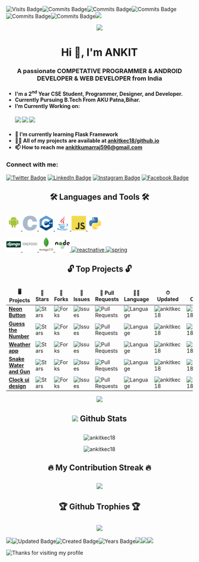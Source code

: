 ![Visits Badge](https://badges.pufler.dev/visits/ankitkec18/ankitkec18?style=for-the-badge&logo=github)![Commits Badge](https://badges.pufler.dev/commits/all/ankitkec18?style=for-the-badge&logo=github)![Commits Badge](https://badges.pufler.dev/commits/yearly/ankitkec18?style=for-the-badge&logo=github)![Commits Badge](https://badges.pufler.dev/commits/monthly/ankitkec18?style=for-the-badge&logo=github)![Commits Badge](https://badges.pufler.dev/commits/weekly/ankitkec18?style=for-the-badge&logo=github)![Commits Badge](https://badges.pufler.dev/repos/ankitkec18?style=for-the-badge&logo=github)<img src="https://img.shields.io/github/stars/ankitkec18?style=for-the-badge&logo=github"/>



<p align="center">
<img src="https://cdn.dribbble.com/users/2131993/screenshots/4948736/thoughtworks-gif_dribbble.gif" width="500px">
</p>
     
<h1 align="center">Hi 👋, I'm ANKIT</h1>
<h3 align="center">A passionate COMPETATIVE PROGRAMMER & ANDROID DEVELOPER & WEB DEVELOPER from India</h3>

<h4>   
    
- I'm a 2<sup>nd</sup> Year CSE Student, **Programmer**, **Designer**, and **Developer**.
- Currently Pursuing **B.Tech From **AKU** Patna,Bihar.**
- I’m Currently **Working on:** <h4><img src="https://img.shields.io/badge/PYTHON-PROGRAMMING-yellow.svg?label=PYTHON&style=social&logo=python&logoColor=green">  <img src="https://img.shields.io/badge/DATA-STRUCTURES-9cf.svg?label=DATA&style=social&logo=GraphQL&logoColor=red"> <img src="https://img.shields.io/badge/CANVA-DESIGNING-green.svg?label=CANVA&style=social&logo=canva&logoColor=informational"><h4/>
<h4/>

- 🌱 I’m currently learning **Flask Framework**
- 👨‍💻 All of my projects are available at [ankitkec18/github.io](ankitkec18/github.io)
- 📫 How to reach me **ankitkumarraj596@gmail.com**

<h3 align="left">Connect with me:</h3>
<p align="left"> 
     
[![Twitter Badge](https://img.shields.io/badge/Twitter-Profile-informational?style=flat&logo=twitter&logoColor=white&color=skyblue)](https://twitter.com/ankitkec18)
[![LinkedIn Badge](https://img.shields.io/badge/LinkedIn-Profile-informational?style=flat&logo=linkedin&logoColor=white&color=0D76A8)](https://www.linkedin.com/in/ankitkec18/)
[![Instagram Badge](https://img.shields.io/badge/Instagram-Profile-informational?style=flat&logo=Instagram&logoColor=white&color=red)](https://www.instagram.com/in/_insta_ankit/)
[![Facebook Badge](https://img.shields.io/badge/Facebook-Profile-informational?style=flat&logo=Facebook&logoColor=white&color=blue)](https://www.linkedin.com/in/ankitkumarraj0/)

</p>


### <h2 align="center">🛠️ Languages and Tools 🛠️<h2/>
<p align="left"> <a href="https://developer.android.com" target="_blank"> <img src="https://raw.githubusercontent.com/devicons/devicon/master/icons/android/android-original-wordmark.svg" alt="android" width="40" height="40"/> </a> <a href="https://www.cprogramming.com/" target="_blank"> <img src="https://raw.githubusercontent.com/devicons/devicon/master/icons/c/c-original.svg" alt="c" width="40" height="40"/> </a> <a href="https://www.w3schools.com/cpp/" target="_blank"> <img src="https://raw.githubusercontent.com/devicons/devicon/master/icons/cplusplus/cplusplus-original.svg" alt="cplusplus" width="40" height="40"/> </a> <a href="https://www.java.com" target="_blank"> <img src="https://raw.githubusercontent.com/devicons/devicon/master/icons/java/java-original.svg" alt="java" width="40" height="40"/> </a> <a href="https://developer.mozilla.org/en-US/docs/Web/JavaScript" target="_blank"> <img src="https://raw.githubusercontent.com/devicons/devicon/master/icons/javascript/javascript-original.svg" alt="javascript" width="40" height="40"/> </a> <a href="https://www.python.org" target="_blank"> <img src="https://raw.githubusercontent.com/devicons/devicon/master/icons/python/python-original.svg" alt="python" width="40" height="40"/> </a> </p>
  <p align="left"> <a href="https://www.djangoproject.com/" target="_blank"> <img src="https://raw.githubusercontent.com/devicons/devicon/master/icons/django/django-original.svg" alt="django" width="40" height="40"/> </a> <a href="https://expressjs.com" target="_blank"> <img src="https://raw.githubusercontent.com/devicons/devicon/master/icons/express/express-original-wordmark.svg" alt="express" width="40" height="40"/> </a> <a href="https://www.mongodb.com/" target="_blank"> <img src="https://raw.githubusercontent.com/devicons/devicon/master/icons/mongodb/mongodb-original-wordmark.svg" alt="mongodb" width="40" height="40"/> </a> <a href="https://nodejs.org" target="_blank"> <img src="https://raw.githubusercontent.com/devicons/devicon/master/icons/nodejs/nodejs-original-wordmark.svg" alt="nodejs" width="40" height="40"/> </a> <a href="https://reactnative.dev/" target="_blank"> <img src="https://reactnative.dev/img/header_logo.svg" alt="reactnative" width="40" height="40"/> </a> <a href="https://spring.io/" target="_blank"> <img src="https://www.vectorlogo.zone/logos/springio/springio-icon.svg" alt="spring" width="40" height="40"/> </a> </p>

### <h2 align="center">🔓  Top Projects  🔓<h2/> 

<table align="center">
    <thead align="center">
        <tr border: none;>
            <td><b>🖥️ Projects</b></td>
            <td><b>🌟 Stars</b></td>
            <td><b>🍴 Forks</b></td>
            <td><b>🐛 Issues</b></td>
            <td><b>🔔 Pull Requests</b></td>
            <td><b>👨‍💻 Language</b></td>
            <td><b>⏱<br> Updated</b></td>
            <td><b>⏰ <br>Created</b></td>
        </tr>
     </thead>
    <tbody>
        <tr>
            <td><a href="https://github.com/ankitkec18/neon-button"</a><b>Neon Button</b></td>
            <td><img alt="Stars"src="https://img.shields.io/github/stars/ankitkec18/neon-button?style=for-the-badge&logo=github"/></td>
            <td><img alt="Forks"src="https://img.shields.io/github/forks/ankitkec18/neon-button?style=for-the-badge&logo=github"/></td>
            <td><img alt="Issues"src="https://img.shields.io/github/issues/ankitkec18/neon-button?style=for-the-badge&logo=github"/></td>
            <td><img alt="Pull Requests"src="https://img.shields.io/github/issues-pr/ankitkec18/neon-button?style=for-the-badge&logo=github"/></td>
            <td><img alt="Language"src="https://img.shields.io/github/languages/top/ankitkec18/neon-button?style=for-the-badge&logo=github"/></td>
            <td><img src="https://badges.pufler.dev/updated/ankitkec18/neon-button?style=for-the-badge&logo=github&logoColor=yellow" alt=ankitkec18 /></td>
            <td><img src="https://badges.pufler.dev/created/ankitkec18/neon-button?style=for-the-badge&logo=github&logoColor=yellow" alt=ankitkec18 /></td>
     </td>
        <tr>
            <td><a href="https://github.com/ankitkec18/Guess-the-Number"</a><b>Guess the Number</b></td>
            <td><img alt="Stars"src="https://img.shields.io/github/stars/ankitkec18/Guess-the-Number?style=for-the-badge&logo=github"/></td>
            <td><img alt="Forks"src="https://img.shields.io/github/forks/ankitkec18/Guess-the-Number?style=for-the-badge&logo=github"/></td>
            <td><img alt="Issues"src="https://img.shields.io/github/issues/ankitkec18/Guess-the-Number?style=for-the-badge&logo=github"/></td>
            <td><img alt="Pull Requests"src="https://img.shields.io/github/issues-pr/ankitkec18/Guess-the-Number?style=for-the-badge&logo=github"/></td>
            <td><img alt="Language"src="https://img.shields.io/github/languages/top/ankitkec18/Guess-the-Number?style=for-the-badge&logo=github"/></td>
             <td><img src="https://badges.pufler.dev/updated/ankitkec18/Guess-the-Number?style=for-the-badge&logo=github&logoColor=yellow" alt=ankitkec18 /></td>
            <td><img src="https://badges.pufler.dev/created/ankitkec18/Guess-the-Number?style=for-the-badge&logo=github&logoColor=yellow" alt=ankitkec18 /></td>
        </tr>
        <tr>
            <td><a href="https://github.com/ankitkec18/weather-app"</a><b>Weather app</b></td>
            <td><img alt="Stars"src="https://img.shields.io/github/stars/ankitkec18/weather-app?style=for-the-badge&logo=github"/></td>
            <td><img alt="Forks"src="https://img.shields.io/github/forks/ankitkec18/weather-app?style=for-the-badge&logo=github"/></td>
            <td><img alt="Issues"src="https://img.shields.io/github/issues/ankitkec18/weather-app?style=for-the-badge&logo=github"/></td>
            <td><img alt="Pull Requests"src="https://img.shields.io/github/issues-pr/ankitkec18/weather-app?style=for-the-badge&logo=github"/></td>
            <td><img alt="Language"src="https://img.shields.io/github/languages/top/ankitkec18/weather-app?style=for-the-badge&logo=github"/></td>
             <td><img src="https://badges.pufler.dev/updated/ankitkec18/weather-app?style=for-the-badge&logo=github&logoColor=yellow" alt=ankitkec18 /></td>
            <td><img src="https://badges.pufler.dev/created/ankitkec18/weather-app?style=for-the-badge&logo=github&logoColor=yellow" alt=ankitkec18 /></td>
       </tr>
        <tr>
            <td><a href="https://github.com/ankitkec18/Snake-Water-and-Gun"</a><b>Snake Water and Gun</b></td>
            <td><img alt="Stars"src="https://img.shields.io/github/stars/ankitkec18/Snake-Water-and-Gun?style=for-the-badge&logo=github"/></td>
            <td><img alt="Forks"src="https://img.shields.io/github/forks/ankitkec18/Snake-Water-and-Gun?style=for-the-badge&logo=github"/></td>
            <td><img alt="Issues"src="https://img.shields.io/github/issues/ankitkec18/Snake-Water-and-Gun?style=for-the-badge&logo=github"/></td>
            <td><img alt="Pull Requests"src="https://img.shields.io/github/issues-pr/ankitkec18/Snake-Water-and-Gun?style=for-the-badge&logo=github"/></td>
            <td><img alt="Language"src="https://img.shields.io/github/languages/top/ankitkec18/Snake-Water-and-Gun?label=C&style=for-the-badge&logo=github"/></td>
             <td><img src="https://badges.pufler.dev/updated/ankitkec18/Snake-Water-and-Gun?style=for-the-badge&logo=github&logoColor=yellow" alt=ankitkec18 /></td>
            <td><img src="https://badges.pufler.dev/created/ankitkec18/Snake-Water-and-Gun?style=for-the-badge&logo=github&logoColor=yellow" alt=ankitkec18 /></td>
    </tr>
        <tr>
            <td><a href="https://github.com/ankitkec18/clock-ui-design"</a><b>Clock ui design</b></td>
            <td><img alt="Stars"src="https://img.shields.io/github/stars/ankitkec18/clock-ui-design?style=for-the-badge&logo=github"/></td>
            <td><img alt="Forks"src="https://img.shields.io/github/forks/ankitkec18/clock-ui-design?style=for-the-badge&logo=github"/></td>
            <td><img alt="Issues"src="https://img.shields.io/github/issues/ankitkec18/clock-ui-design?style=for-the-badge&logo=github"/></td>
            <td><img alt="Pull Requests"src="https://img.shields.io/github/issues-pr/ankitkec18/clock-ui-design?style=for-the-badge&logo=github"/></td>
            <td><img alt="Language"src="https://img.shields.io/github/languages/top/ankitkec18/clock-ui-design?label=HTML&style=for-the-badge&logo=github"/></td>
            <td><img src="https://badges.pufler.dev/updated/ankitkec18/clock-ui-design?style=for-the-badge&logo=github&logoColor=yellow" alt=ankitkec18 /></td>
            <td><img src="https://badges.pufler.dev/created/ankitkec18/clock-ui-design?style=for-the-badge&logo=github&logoColor=yellow" alt=ankitkec18 /></td>
       </tr>
    </tbody>        
</table>


<p align="center">
<a href="https://github.com/ankitkec18">
  <img height="180em" src="https://github-readme-stats-eight-theta.vercel.app/api/top-langs/?username=ankitkec18&layout=compact&langs_count=8&theme=dracula"/>
</a>
</p>

### <h2 align="center"><img src="https://icons.iconarchive.com/icons/kyo-tux/phuzion/24/Misc-Stats-icon.png"> Github Stats<h2/>   
      
<p align="center">
<img src="https://activity-graph.herokuapp.com/graph?username=ankitkec18&theme=rogue" alt="ankitkec18" />
</p>

<p align="center">
<img src="https://github-readme-stats.vercel.app/api?username=ankitkec18&show_icons=true&theme=dracula" alt="ankitkec18" />
</p>

### <h2 align="center">🔥 My Contribution Streak 🔥<h2/>
<p align="center">
  <a href="https://github.com/ankitkec18/github-readme-streak-stats">
    <img src="https://github-readme-streak-stats.herokuapp.com/?user=ankitkec18&theme=dark&hide_border=true&background=0D1117&stroke=0000"/>
  </a>

 ### <h2 align="center">🏆 Github Trophies 🏆<h2/>
<p align="center">
  <a href="https://github.com/ryo-ma/github-profile-trophy" target="_blank">
    <img src="https://github-profile-trophy.vercel.app/?username=ankitkec18&theme=gruvbox"/>
  </a>
</p>
     
<p align="center">

 <img src="https://img.shields.io/github/forks/ankitkec18/clock-ui-design?style=for-the-badge&logo=github"/>![Updated Badge](https://badges.pufler.dev/updated/ankitkec18/ankitkec18?style=for-the-badge&logo=github)![Created Badge](https://badges.pufler.dev/created/ankitkec18/ankitkec18?style=for-the-badge&logo=github)![Years Badge](https://badges.pufler.dev/years/ankitkec18?style=for-the-badge&logo=github)<img src="https://img.shields.io/github/issues/ankitkec18/clock-ui-design?style=for-the-badge&logo=github"/><img src="https://img.shields.io/github/issues-pr/ankitkec18/clock-ui-design?style=for-the-badge&logo=github"/><img src="https://img.shields.io/github/languages/count/ankitkec18/clock-ui-design?style=for-the-badge&logo=github"/>
   
   
   

</p>
     

  
   <img height="120" alt="Thanks for visiting my profile" width="100%" src="https://github.com/dibyendu415/dibyendu415/blob/master/marquee.svg" />
   
   
  
  



